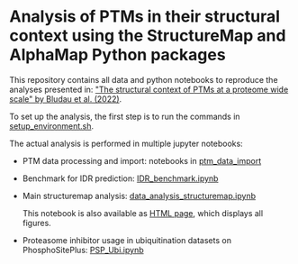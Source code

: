 # Analysis of PTMs in their structural context using the StructureMap and AlphaMap Python packages

This repository contains all data and python notebooks to reproduce the analyses presented in: 
["The structural context of PTMs at a proteome wide scale" by Bludau et al. (2022)](https://doi.org/10.1101/2022.02.23.481596).

To set up the analysis, the first step is to run the commands in [setup_environment.sh](https://github.com/MannLabs/structuremap_analysis/blob/master/setup_environment.sh).

The actual analysis is performed in multiple jupyter notebooks:
* PTM data processing and import: notebooks in [ptm_data_import](https://github.com/MannLabs/structuremap_analysis/blob/master/ptm_data_import)
* Benchmark for IDR prediction: [IDR_benchmark.ipynb](https://github.com/MannLabs/structuremap_analysis/blob/master/IDR_benchmark.ipynb)
* Main structuremap analysis: [data_analysis_structuremap.ipynb](https://github.com/MannLabs/structuremap_analysis/blob/master/data_analysis_structuremap.ipynb)

  This notebook is also available as [HTML page](https://github.com/MannLabs/structuremap_analysis/blob/master/data_analysis_structuremap.html), which displays all figures. 
* Proteasome inhibitor usage in ubiquitination datasets on PhosphoSitePlus: [PSP_Ubi.ipynb](https://github.com/MannLabs/structuremap_analysis/blob/master/PSP_Ubi.ipynb)
